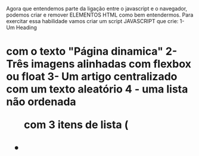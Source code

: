 Agora que entendemos parte da ligação entre o javascript e o navegador, podemos criar e remover ELEMENTOS HTML como bem entendermos. Para exercitar essa habilidade vamos criar um script JAVASCRIPT que crie:
1- Um Heading <h1> com o texto "Página dinamica"
2- Três imagens alinhadas com flexbox ou float
3- Um artigo centralizado com um texto aleatório
4 - uma lista não ordenada <ul> com 3 itens de lista (<li>
